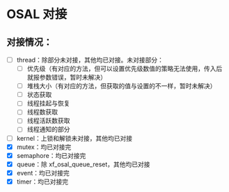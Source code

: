 # OSAL 对接

## 对接情况：

- [ ] thread：除部分未对接，其他均已对接。未对接部分：
    - [ ] 优先级（有对应的方法，但可以设置优先级数值的策略无法使用，传入后就报参数错误，暂时未解决）
    - [ ] 堆栈大小（有对应的方法，但获取的值与设置的不一样，暂时未解决）
    - [ ] 状态获取
    - [ ] 线程挂起与恢复
    - [ ] 线程数获取
    - [ ] 线程活跃数获取
    - [ ] 线程通知的部分
- [ ] kernel：上锁和解锁未对接，其他均已对接
- [x] mutex：均已对接完
- [x] semaphore：均已对接完
- [x] queue：除 xf_osal_queue_reset，其他均已对接
- [x] event：均已对接完
- [x] timer：均已对接完